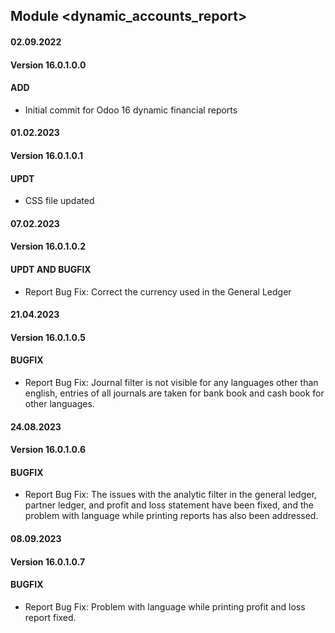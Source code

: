## Module <dynamic_accounts_report>

#### 02.09.2022
#### Version 16.0.1.0.0
#### ADD
- Initial commit for Odoo 16 dynamic financial reports

#### 01.02.2023
#### Version 16.0.1.0.1
#### UPDT
- CSS file updated

#### 07.02.2023
#### Version 16.0.1.0.2
#### UPDT AND BUGFIX
- Report Bug Fix: Correct the currency used in the General Ledger

#### 21.04.2023
#### Version 16.0.1.0.5
#### BUGFIX
- Report Bug Fix: Journal filter is not visible for any languages other than english, entries of all journals are taken for bank book and cash book for other languages.

#### 24.08.2023
#### Version 16.0.1.0.6
#### BUGFIX
- Report Bug Fix: The issues with the analytic filter in the general ledger, partner ledger, and profit and loss statement have been fixed, and the problem with language while printing reports has also been addressed.

#### 08.09.2023
#### Version 16.0.1.0.7
#### BUGFIX
- Report Bug Fix: Problem with language while printing profit and loss report fixed.

